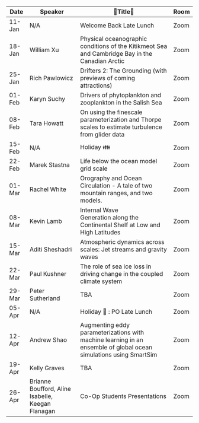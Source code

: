 Date  |  Speaker                                            |  :ocean:Title:ocean:                                                                                                |  Room
---------|-----------------------------------------------------|---------------------------------------------------------------------------------------------------------------------|------
11-Jan   |  N/A                                                |  Welcome Back Late Lunch                                                                                            |  Zoom
18-Jan   |  William Xu                                         |  Physical oceanographic conditions of the Kitikmeot Sea and Cambridge Bay in the Canadian Arctic                    |  Zoom
25-Jan   |  Rich Pawlowicz                                     |  Drifters 2: The Grounding (with previews of coming attractions)                                                    |  Zoom
01-Feb   |  Karyn Suchy                                        |  Drivers of phytoplankton and zooplankton in the Salish Sea                                                         |  Zoom
08-Feb   |  Tara Howatt                                        |  On using the finescale parameterization and Thorpe scales to estimate turbulence from glider data                  |  Zoom
15-Feb   |  N/A                                                |  Holiday :family:                                                                                                   |  Zoom
22-Feb   |  Marek Stastna                                      |  Life below the ocean model grid scale                                                                              |  Zoom
01-Mar   |  Rachel White                                       |  Orography and Ocean Circulation - A tale of two mountain ranges, and two models.                                   |  Zoom
08-Mar   |  Kevin Lamb                                         |  Internal Wave Generation along the Continental Shelf at Low and High Latitudes                                    |  Zoom
15-Mar   |  Aditi Sheshadri                                    |  Atmospheric dynamics across scales: Jet streams and gravity waves                                                  |  Zoom
22-Mar   |  Paul Kushner                                       |  The role of sea ice loss in driving change in the coupled climate system                                           |  Zoom
29-Mar   |  Peter Sutherland                                   |  TBA                                                                                                                |  Zoom
05-Apr   |  N/A                                                |  Holiday :rabbit: : PO Late Lunch                                                                                   |  Zoom
12-Apr   |  Andrew Shao                                        |  Augmenting eddy parameterizations with machine learning in an ensemble of global ocean simulations using SmartSim  |  Zoom
19-Apr   |  Kelly Graves                                       |  TBA                                                                                                                |  Zoom
26-Apr   |  Brianne Boufford, Aline Isabelle, Keegan Flanagan  |  Co-Op Students Presentations                                                                                       |  Zoom
